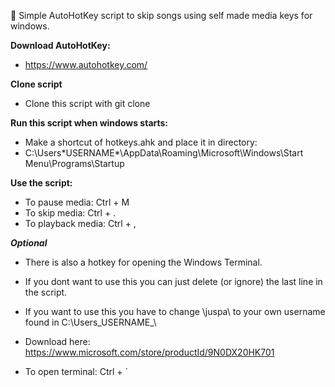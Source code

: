 :banana: Simple AutoHotKey script to skip songs using self made media keys for windows.

**Download AutoHotKey:**
- https://www.autohotkey.com/

**Clone script**
- Clone this script with git clone

**Run this script when windows starts:**
- Make a shortcut of hotkeys.ahk and place it in directory:
- C:\Users\*USERNAME*\AppData\Roaming\Microsoft\Windows\Start Menu\Programs\Startup

**Use the script:**
- To pause media:     Ctrl + M
- To skip media:      Ctrl + .
- To playback media:  Ctrl + ,

**_Optional_**
- There is also a hotkey for opening the Windows Terminal.
- If you dont want to use this you can just delete (or ignore) the last line in the script. 
- If you want to use this you have to change \juspa\ to your own username found in C:\Users\_USERNAME_\

- Download here: https://www.microsoft.com/store/productId/9N0DX20HK701
- To open terminal:   Ctrl + `
